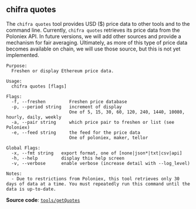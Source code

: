 ## chifra quotes

The `chifra quotes` tool provides USD ($) price data to other tools and to the command line. Currently, `chifra quotes` retrieves its price data from the Poloniex API. In future versions, we will add other sources and provide a mechanism for fair averaging. Ultimately, as more of this type of price data becomes available on chain, we will use those source, but this is not yet implemented.

```
Purpose:
  Freshen or display Ethereum price data.

Usage:
  chifra quotes [flags]

Flags:
  -f, --freshen         Freshen price database
  -p, --period string   increment of display
                        One of 5, 15, 30, 60, 120, 240, 1440, 10080, hourly, daily, weekly
  -a, --pair string     which price pair to freshen or list (see Poloniex)
  -e, --feed string     the feed for the price data
                        One of poloniex, maker, tellor

Global Flags:
  -x, --fmt string   export format, one of [none|json*|txt|csv|api]
  -h, --help         display this help screen
  -v, --verbose      enable verbose (increase detail with --log_level)

Notes:
  - Due to restrictions from Poloniex, this tool retrieves only 30 days of data at a time. You must repeatedly run this command until the data is up-to-date.
```

**Source code**: [`tools/getQuotes`](https://github.com/TrueBlocks/trueblocks-core/tree/master/src/tools/getQuotes)


